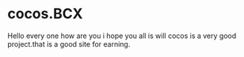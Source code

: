 # cocos.BCX
Hello every one how are you i hope you all is will cocos is a very good project.that is a good site for earning.
